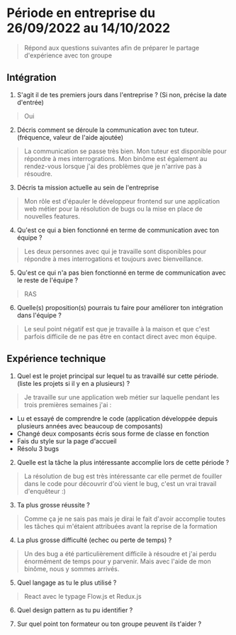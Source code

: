 # Période en entreprise du 26/09/2022 au 14/10/2022

> Répond aux questions suivantes afin de préparer le partage d'expérience avec ton groupe

## Intégration

1. S'agit il de tes premiers jours dans l'entreprise ? (Si non, précise la date d'entrée)
> Oui

2. Décris comment se déroule la communication avec ton tuteur. (fréquence, valeur de l'aide ajoutée)
> La communication se passe très bien. Mon tuteur est disponible pour répondre à mes interrogrations. Mon binôme est également au rendez-vous lorsque j'ai des problèmes que je n'arrive pas à résoudre.

3. Décris ta mission actuelle au sein de l'entreprise
> Mon rôle est d'épauler le développeur frontend sur une application web métier pour la résolution de bugs ou la mise en place de nouvelles features.

4. Qu'est ce qui a bien fonctionné en terme de communication avec ton équipe ?
> Les deux personnes avec qui je travaille sont disponibles pour répondre à mes interrogations et toujours avec bienveillance.

5. Qu'est ce qui n'a pas bien fonctionné en terme de communication avec le reste de l'équipe ?
> RAS

6. Quelle(s) proposition(s) pourrais tu faire pour améliorer ton intégration dans l'équipe ?
> Le seul point négatif est que je travaille à la maison et que c'est parfois difficile de ne pas être en contact direct avec mon équipe.

## Expérience technique

1. Quel est le projet principal sur lequel tu as travaillé sur cette période. (liste les projets si il y en a plusieurs) ?
> Je travaille sur une application web métier sur laquelle pendant les trois premières semaines j'ai :
- Lu et essayé de comprendre le code (application développée depuis plusieurs années avec beaucoup de composants)
- Changé deux composants écris sous forme de classe en fonction
- Fais du style sur la page d'accueil
- Résolu 3 bugs

2. Quelle est la tâche la plus intéressante accomplie lors de cette période ?
> La résolution de bug est très intéressante car elle permet de fouiller dans le code pour découvrir d'où vient le bug, c'est un vrai travail d'enquêteur :)

3. Ta plus grosse réussite ?
> Comme ça je ne sais pas mais je dirai le fait d'avoir accomplie toutes les tâches qui m'étaient attribuées avant la reprise de la formation

4. La plus grosse difficulté (echec ou perte de temps) ?
> Un des bug a été particulièrement difficile à résoudre et j'ai perdu énormément de temps pour y parvenir. Mais avec l'aide de mon binôme, nous y sommes arrivés.

5. Quel langage as tu le plus utilisé ?
> React avec le typage Flow.js et Redux.js

6. Quel design pattern as tu pu identifier ?

7. Sur quel point ton formateur ou ton groupe peuvent ils t'aider ?

